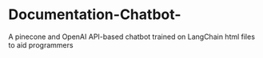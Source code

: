 # Documentation-Chatbot-
A pinecone and OpenAI API-based chatbot trained on LangChain html files to aid programmers 
